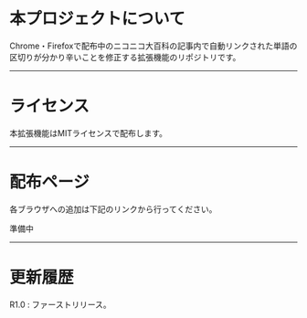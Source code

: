 # 本プロジェクトについて
Chrome・Firefoxで配布中のニコニコ大百科の記事内で自動リンクされた単語の区切りが分かり辛いことを修正する拡張機能のリポジトリです。
***
# ライセンス
本拡張機能はMITライセンスで配布します。  
***

# 配布ページ
各ブラウザへの追加は下記のリンクから行ってください。

準備中
***

# 更新履歴
R1.0 : ファーストリリース。  